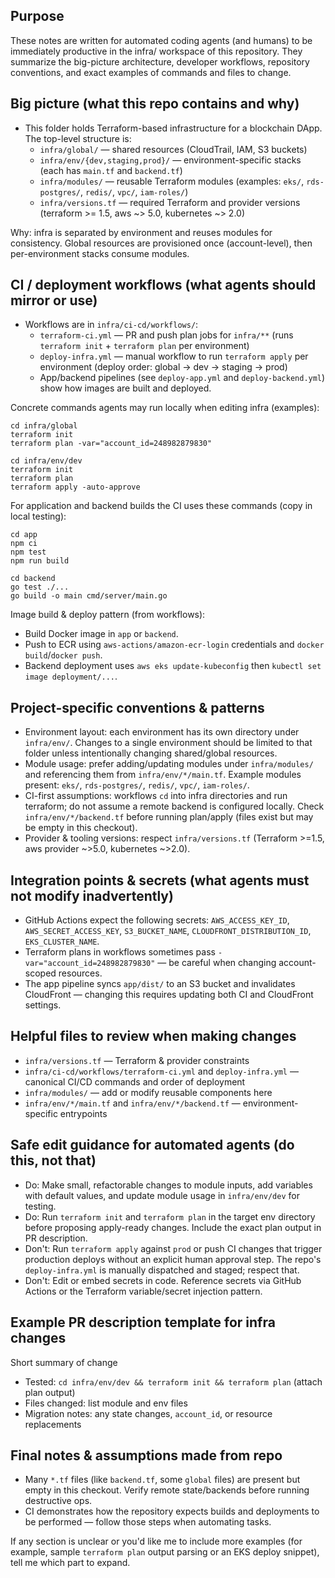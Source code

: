 ## Purpose

These notes are written for automated coding agents (and humans) to be immediately productive in the infra/ workspace of this repository. They summarize the big-picture architecture, developer workflows, repository conventions, and exact examples of commands and files to change.

## Big picture (what this repo contains and why)
- This folder holds Terraform-based infrastructure for a blockchain DApp. The top-level structure is:
  - `infra/global/` — shared resources (CloudTrail, IAM, S3 buckets)
  - `infra/env/{dev,staging,prod}/` — environment-specific stacks (each has `main.tf` and `backend.tf`)
  - `infra/modules/` — reusable Terraform modules (examples: `eks/`, `rds-postgres/`, `redis/`, `vpc/`, `iam-roles/`)
  - `infra/versions.tf` — required Terraform and provider versions (terraform >= 1.5, aws ~> 5.0, kubernetes ~> 2.0)

Why: infra is separated by environment and reuses modules for consistency. Global resources are provisioned once (account-level), then per-environment stacks consume modules.

## CI / deployment workflows (what agents should mirror or use)
- Workflows are in `infra/ci-cd/workflows/`:
  - `terraform-ci.yml` — PR and push plan jobs for `infra/**` (runs `terraform init` + `terraform plan` per environment)
  - `deploy-infra.yml` — manual workflow to run `terraform apply` per environment (deploy order: global -> dev -> staging -> prod)
  - App/backend pipelines (see `deploy-app.yml` and `deploy-backend.yml`) show how images are built and deployed.

Concrete commands agents may run locally when editing infra (examples):
```
cd infra/global
terraform init
terraform plan -var="account_id=248982879830"

cd infra/env/dev
terraform init
terraform plan
terraform apply -auto-approve
```

For application and backend builds the CI uses these commands (copy in local testing):
```
cd app
npm ci
npm test
npm run build

cd backend
go test ./...
go build -o main cmd/server/main.go
```

Image build & deploy pattern (from workflows):
- Build Docker image in `app` or `backend`.
- Push to ECR using `aws-actions/amazon-ecr-login` credentials and `docker build`/`docker push`.
- Backend deployment uses `aws eks update-kubeconfig` then `kubectl set image deployment/...`.

## Project-specific conventions & patterns
- Environment layout: each environment has its own directory under `infra/env/`. Changes to a single environment should be limited to that folder unless intentionally changing shared/global resources.
- Module usage: prefer adding/updating modules under `infra/modules/` and referencing them from `infra/env/*/main.tf`. Example modules present: `eks/`, `rds-postgres/`, `redis/`, `vpc/`, `iam-roles/`.
- CI-first assumptions: workflows `cd` into infra directories and run terraform; do not assume a remote backend is configured locally. Check `infra/env/*/backend.tf` before running plan/apply (files exist but may be empty in this checkout).
- Provider & tooling versions: respect `infra/versions.tf` (Terraform >=1.5, aws provider ~>5.0, kubernetes ~>2.0).

## Integration points & secrets (what agents must not modify inadvertently)
- GitHub Actions expect the following secrets: `AWS_ACCESS_KEY_ID`, `AWS_SECRET_ACCESS_KEY`, `S3_BUCKET_NAME`, `CLOUDFRONT_DISTRIBUTION_ID`, `EKS_CLUSTER_NAME`.
- Terraform plans in workflows sometimes pass `-var="account_id=248982879830"` — be careful when changing account-scoped resources.
- The app pipeline syncs `app/dist/` to an S3 bucket and invalidates CloudFront — changing this requires updating both CI and CloudFront settings.

## Helpful files to review when making changes
- `infra/versions.tf` — Terraform & provider constraints
- `infra/ci-cd/workflows/terraform-ci.yml` and `deploy-infra.yml` — canonical CI/CD commands and order of deployment
- `infra/modules/` — add or modify reusable components here
- `infra/env/*/main.tf` and `infra/env/*/backend.tf` — environment-specific entrypoints

## Safe edit guidance for automated agents (do this, not that)
- Do: Make small, refactorable changes to module inputs, add variables with default values, and update module usage in `infra/env/dev` for testing.
- Do: Run `terraform init` and `terraform plan` in the target env directory before proposing apply-ready changes. Include the exact plan output in PR description.
- Don't: Run `terraform apply` against `prod` or push CI changes that trigger production deploys without an explicit human approval step. The repo's `deploy-infra.yml` is manually dispatched and staged; respect that.
- Don't: Edit or embed secrets in code. Reference secrets via GitHub Actions or the Terraform variable/secret injection pattern.

## Example PR description template for infra changes
Short summary of change

- Tested: `cd infra/env/dev && terraform init && terraform plan` (attach plan output)
- Files changed: list module and env files
- Migration notes: any state changes, `account_id`, or resource replacements

## Final notes & assumptions made from repo
- Many `*.tf` files (like `backend.tf`, some `global` files) are present but empty in this checkout. Verify remote state/backends before running destructive ops.
- CI demonstrates how the repository expects builds and deployments to be performed — follow those steps when automating tasks.

If any section is unclear or you'd like me to include more examples (for example, sample `terraform plan` output parsing or an EKS deploy snippet), tell me which part to expand.
